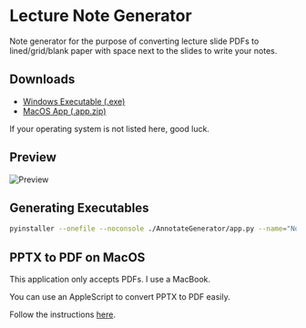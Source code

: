 Lecture Note Generator
========================
Note generator for the purpose of converting lecture slide PDFs to lined/grid/blank paper with space next to the slides to write your notes.

## Downloads

- [Windows Executable (.exe)](bin/Note%20Generator.exe)
- [MacOS App (.app.zip)](bin/Note%20Generator.app.zip)

If your operating system is not listed here, good luck.

## Preview

![Preview](https://i.imgur.com/30byrUX.png/)

## Generating Executables

```bash
pyinstaller --onefile --noconsole ./AnnotateGenerator/app.py --name="Note Generator" --icon="./AnnotateGenerator/icon.png"
```

## PPTX to PDF on MacOS

This application only accepts PDFs. I use a MacBook. 

You can use an AppleScript to convert PPTX to PDF easily.

Follow the instructions [here](https://github.com/jeongwhanchoi/convert-ppt-to-pdf/blob/master/README.md).

